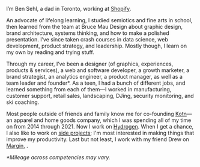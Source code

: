 I’m Ben Sehl, a dad in Toronto, working at [Shopify](https://shopify.com). 

An advocate of lifelong learning, I studied semiotics and fine arts in school, then learned from the team at Bruce Mau Design about graphic design, brand architecture, systems thinking, and how to make a polished presentation. I’ve since taken crash courses in data science, web development, product strategy, and leadership. Mostly though, I learn on my own by reading and trying stuff. 

Through my career, I’ve been a designer (of graphics, experiences, products & services), a web and software developer, a growth marketer, a brand strategist, an analytics engineer, a product manager, as well as a team leader and founder*. As a teen, I had a bunch of different jobs, and learned something from each of them—I worked in manufacturing, customer support, retail sales, landscaping, DJing, security monitoring, and ski coaching.

Most people outside of friends and family know me for co-founding [Kotn](https://kotn.com)—an apparel and home goods company, which I was spending all of my time on from 2014 through 2021. Now I work on [Hydrogen](https://h2o.shop). When I get a chance, I also like to work on [side projects](https://incremental.studio); I'm most interested in making things that improve my productivity. Last but not least, I work with my friend Drew on [Margin](https://margin.global), .

_*Mileage across competencies may vary._